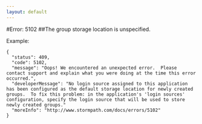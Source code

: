 ```yaml
---
layout: default
---
```


#Error: 5102
##The group storage location is unspecified.

Example:

	{
	  "status": 409,
	  "code": 5102,
	  "message": "Oops! We encountered an unexpected error.  Please contact support and explain what you were doing at the time this error occurred.",
	  "developerMessage": "No login source assigned to this application has been configured as the default storage location for newly created groups.  To fix this problem: in the application's 'login sources' configuration, specify the login source that will be used to store newly created groups."
	  "moreInfo": "http://www.stormpath.com/docs/errors/5102"
	}

